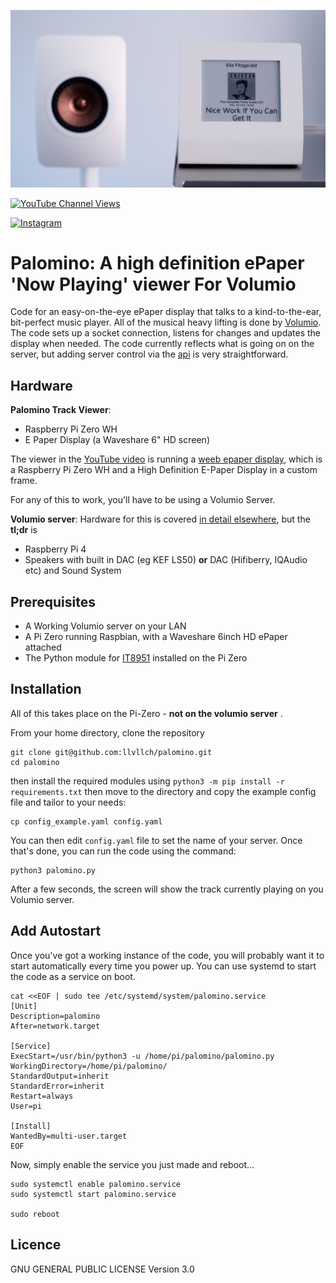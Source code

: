 [![Action Shot](/images/Dolphin.jpg)](https://youtu.be/7x2k6CjCG04)

[![YouTube Channel Views](https://img.shields.io/youtube/channel/views/UCz5BOU9J9pB_O0B8-rDjCWQ?label=YouTube&style=social)](https://www.youtube.com/channel/UCz5BOU9J9pB_O0B8-rDjCWQ)

[![Instagram](https://img.shields.io/badge/Instagram-E4405F?style=for-the-badge&logo=instagram&logoColor=white)](https://www.instagram.com/v_e_e_b/)

# Palomino: A high definition ePaper 'Now Playing' viewer For Volumio
Code for an easy-on-the-eye ePaper display that talks to a kind-to-the-ear, bit-perfect music player. All of the musical heavy lifting is done by [Volumio](https://github.com/volumio/Volumio2). The code sets up a socket connection, listens for changes and updates the display when needed. The code currently reflects what is going on on the server, but adding server control via the [api](https://volumio.github.io/docs/API/REST_API.html) is very straightforward.

## Hardware

**Palomino Track Viewer**:
- Raspberry Pi Zero WH
- E Paper Display (a Waveshare 6" HD screen)

The viewer in the [YouTube video](https://youtu.be/7x2k6CjCG04) is running a [weeb epaper display](https://www.veeb.ch/store/p/tickerxl), which is a Raspberry Pi Zero WH and a High Definition E-Paper Display in a custom frame.

For any of this to work, you'll have to be using a Volumio Server. 

**Volumio server**:
Hardware for this is covered [in detail elsewhere](https://volumio.com/en/), but the **tl;dr** is

- Raspberry Pi 4 
- Speakers with built in DAC (eg KEF LS50) **or** DAC (Hifiberry, IQAudio etc) and Sound System

## Prerequisites
- A Working Volumio server on your LAN
- A Pi Zero running Raspbian, with a Waveshare 6inch HD ePaper attached
- The Python module for [IT8951](https://github.com/GregDMeyer/IT8951) installed on the Pi Zero

## Installation 

All of this takes place on the Pi-Zero - **not on the volumio server** . 

From your home directory, clone the repository 

```
git clone git@github.com:llvllch/palomino.git
cd palomino
```

then install the required modules using `python3 -m pip install -r requirements.txt` then 
move to the directory and copy the example config file and tailor to your needs:
```
cp config_example.yaml config.yaml
```
You can then edit `config.yaml` file to set the name of your server.
Once that's done, you can run the code using the command:
```
python3 palomino.py
```
After a few seconds, the screen will show the track currently playing on you Volumio server.

## Add Autostart

Once you've got a working instance of the code, you will probably want it to start automatically every time you power up. You can use systemd to start the code as a service on boot.

```
cat <<EOF | sudo tee /etc/systemd/system/palomino.service
[Unit]
Description=palomino
After=network.target

[Service]
ExecStart=/usr/bin/python3 -u /home/pi/palomino/palomino.py
WorkingDirectory=/home/pi/palomino/
StandardOutput=inherit
StandardError=inherit
Restart=always
User=pi

[Install]
WantedBy=multi-user.target
EOF
```
Now, simply enable the service you just made and reboot...
```  
sudo systemctl enable palomino.service
sudo systemctl start palomino.service

sudo reboot
```
## Licence

GNU GENERAL PUBLIC LICENSE Version 3.0
 
